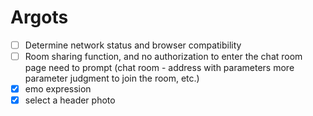 # Argots

- [ ] Determine network status and browser compatibility
- [ ] Room sharing function, and no authorization to enter the chat room page need to prompt (chat room - address with parameters more parameter judgment to join the room, etc.)
- [x] emo expression
- [x] select a header photo
